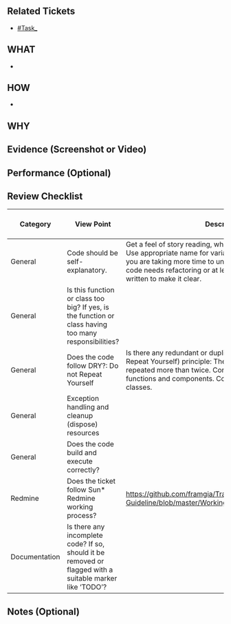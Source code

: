 ## Related Tickets

- [#Task_](https://edu-redmine.sun-asterisk.vn/issues/)

## WHAT

-

## HOW

-

## WHY

## Evidence (Screenshot or Video)

## Performance (Optional)

## Review Checklist

| Category      | View Point                                                   | Description                                                  | Expected Reviewer Answer | Reviewer1 (name)   | Reviewer2 (name)   |
| ------------- | ------------------------------------------------------------ | ------------------------------------------------------------ | ------------------------ | ------------------ | ------------------ |
| General       | Code should be self-explanatory.                             | Get a feel of story reading, while going through the code. Use appropriate name for variables, functions and classes. If you are taking more time to understand the code, then either code needs refactoring or at least comments have to be written to make it clear. | YES                      | <li>- [x] yes</li> | <li>- [ ] yes</li> |
| General       | Is this function or class too big? If yes, is the function or class having too many responsibilities? |                                                              | NO                       | <li>- [x] no</li>  | <li>- [ ] no</li>  |
| General       | Does the code follow DRY?: Do not Repeat Yourself            | Is there any redundant or duplicate code? DRY (Do not Repeat Yourself) principle: The same code should not be repeated more than twice. Consider reusable services, functions and components. Consider generic functions and classes. | YES                      | <li>- [x] yes</li> | <li>- [ ] yes</li> |
| General       | Exception handling and cleanup (dispose) resources           |                                                              | YES                      | <li>- [x] yes</li> | <li>- [ ] yes</li> |
| General       | Does the code build and execute correctly?                   |                                                              | YES                      | <li>- [x] yes</li> | <li>- [ ] yes</li> |
| Redmine       | Does the ticket follow Sun* Redmine working process?         | https://github.com/framgia/Training-Guideline/blob/master/WorkingProcess/redmine/redmine.md | YES                      | <li>- [x] yes</li> | <li>- [ ] yes</li> |
| Documentation | Is there any incomplete code? If so, should it be removed or flagged with a suitable marker like ‘TODO’? |                                                              | YES                      | <li>- [x] yes</li> | <li>- [ ] yes</li> |

## Notes (Optional)
